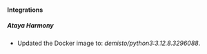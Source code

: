 
#### Integrations

##### Ataya Harmony

- Updated the Docker image to: *demisto/python3:3.12.8.3296088*.

